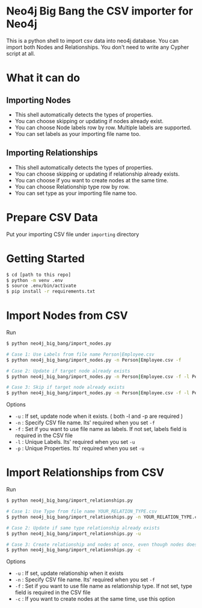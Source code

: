 # Neo4j Big Bang the CSV importer for Neo4j
This is a python shell to import csv data into neo4j database.
You can import both Nodes and Relationships.
You don't need to write any Cypher script at all.

# What it can do

## Importing Nodes
- This shell automatically detects the types of properties.
- You can choose skipping or updating if nodes already exist.
- You can choose Node labels row by row. Multiple labels are supported.
- You can set labels as your importing file name too.

## Importing Relationships
- This shell automatically detects the types of properties.
- You can choose skipping or updating if relationship already exists.
- You can choose if you want to create nodes at the same time.
- You can choose Relationship type row by row.
- You can set type as your importing file name too.


# Prepare CSV Data

Put your importing CSV file under `importing` directory


# Getting Started

```bash
$ cd [path to this repo]
$ python -m venv .env
$ source .env/bin/activate
$ pip install -r requirements.txt
```

# Import Nodes from CSV

Run

```bash
$ python neo4j_big_bang/import_nodes.py

# Case 1: Use Labels from file name Person|Employee.csv
$ python neo4j_big_bang/import_nodes.py -n Person|Employee.csv -f

# Case 2: Update if target node already exists
$ python neo4j_big_bang/import_nodes.py -n Person|Employee.csv -f -l Person|Teacher -p name|employee_id -u

# Case 3: Skip if target node already exists
$ python neo4j_big_bang/import_nodes.py -n Person|Employee.csv -f -l Person|Teacher -p name|employee_id
```

Options

- `-u` : If set, update node when it exists. ( both -l and -p are required )
- `-n` : Specify CSV file name. Its' required when you set `-f`
- `-f` : Set if you want to use file name as labels. If not set, labels field is required in the CSV file
- `-l` : Unique Labels. Its' required when you set `-u`
- `-p` : Unique Properties. Its' required when you set `-u`


# Import Relationships from CSV

Run

```bash
$ python neo4j_big_bang/import_relationships.py

# Case 1: Use Type from file name YOUR_RELATION_TYPE.csv
$ python neo4j_big_bang/import_relationships.py -n YOUR_RELATION_TYPE.csv -f

# Case 2: Update if same type relationship already exists
$ python neo4j_big_bang/import_relationships.py -u

# Case 3: Create relationship and nodes at once, even though nodes does not exist
$ python neo4j_big_bang/import_relationships.py -c
```

Options

- `-u` : If set, update relationship when it exists
- `-n` : Specify CSV file name. Its' required when you set `-f`
- `-f` : Set if you want to use file name as relationship type. If not set, type field is required in the CSV file
- `-c` : If you want to create nodes at the same time, use this option

